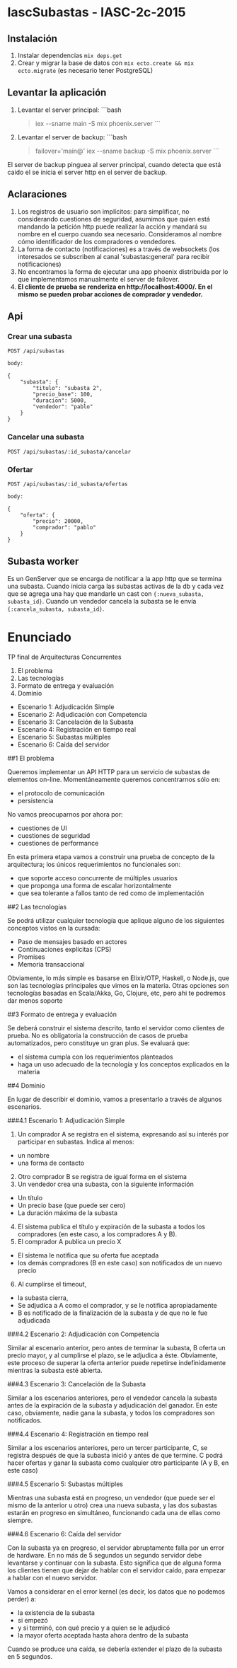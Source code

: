 # IascSubastas - IASC-2c-2015


##  Instalación

  1. Instalar dependencias `mix deps.get`
  2. Crear y migrar la base de datos con `mix ecto.create && mix ecto.migrate` (es necesario tener PostgreSQL)

## Levantar la aplicación

  1. Levantar el server principal:
    ```bash
      > iex --sname main -S mix phoenix.server
    ```

  2. Levantar el server de backup:
    ```bash
      > failover='main@<hostname>' iex --sname backup -S mix phoenix.server
    ```

  El server de backup pinguea al server principal, cuando detecta que está caido el se inicia el server http en el server de backup.

## Aclaraciones

  1. Los registros de usuario son implícitos: para simplificar, no considerando cuestiones de seguridad, asumimos que quien está mandando la petición http puede realizar la acción y mandará su nombre en el cuerpo cuando sea necesario. Consideramos al nombre cómo identificador de los compradores o vendedores.
  2. La forma de contacto (notificaciones) es a través de websockets (los interesados se subscriben al canal 'subastas:general' para recibir notificaciones)
  3. No encontramos la forma de ejecutar una app phoenix distribuida por lo que implementamos manualmente el server de failover.
  4. **El cliente de prueba se renderiza en http://localhost:4000/. En el mismo se pueden probar acciones de comprador y vendedor.**

## Api

### Crear una subasta

```
POST /api/subastas

body:

{
    "subasta": {
        "titulo": "subasta 2",
        "precio_base": 100,
        "duracion": 5000,
        "vendedor": "pablo"
    }
}
```

### Cancelar una subasta

```
POST /api/subastas/:id_subasta/cancelar
```

### Ofertar

```
POST /api/subastas/:id_subasta/ofertas

body:

{
    "oferta": {
        "precio": 20000,
        "comprador": "pablo"
    }
}
```

## Subasta worker

Es un GenServer que se encarga de notificar a la app http que se termina una subasta.
Cuando inicia carga las subastas activas de la db y cada vez que se agrega una hay que mandarle un cast con ```{:nueva_subasta, subasta_id}```.
Cuando un vendedor cancela la subasta se le envía ```{:cancela_subasta, subasta_id}```.

# Enunciado
TP final de Arquitecturas Concurrentes

1. El problema
2. Las tecnologías
3. Formato de entrega y evaluación
4. Dominio
* Escenario 1: Adjudicación Simple
* Escenario 2: Adjudicación con Competencia
* Escenario 3: Cancelación de la Subasta
* Escenario 4: Registración en tiempo real
* Escenario 5: Subastas múltiples
* Escenario 6: Caída del servidor

##1 El problema

Queremos implementar un API HTTP para un servicio de subastas de elementos on-line. Momentáneamente queremos concentrarnos sólo en:
- el protocolo de comunicación
- persistencia

No vamos preocuparnos por ahora por:
- cuestiones de UI
- cuestiones de seguridad
- cuestiones de performance

En esta primera etapa vamos a construir una prueba de concepto de la arquitectura; los únicos requerimientos no funcionales son:
- que soporte acceso concurrente de múltiples usuarios
- que proponga una forma de escalar horizontalmente
- que sea tolerante a fallos tanto de red como de implementación

##2 Las tecnologías

Se podrá utilizar cualquier tecnología que aplique alguno de los siguientes conceptos vistos en la cursada:
- Paso de mensajes basado en actores
- Continuaciones explícitas (CPS)
- Promises
- Memoria transaccional

Obviamente, lo más simple es basarse en Elixir/OTP, Haskell, o Node.js, que son las tecnologías principales que vimos en la materia.
Otras opciones son tecnologías basadas en Scala/Akka, Go, Clojure, etc, pero ahi te podremos dar menos soporte

##3 Formato de entrega y evaluación

Se deberá construir el sistema descrito, tanto el servidor como clientes de prueba. No es obligatoria la construcción de casos de prueba automatizados, pero constituye un gran plus.
Se evaluará que:
- el sistema cumpla con los requerimientos planteados
- haga un uso adecuado de la tecnología y los conceptos explicados en la materia

##4 Dominio

En lugar de describir el dominio, vamos a presentarlo a través de algunos escenarios.

###4.1 Escenario 1: Adjudicación Simple

1. Un comprador A se registra en el sistema,  expresando así su interés por participar en subastas. Indica al menos:
- un nombre
- una forma de contacto
2. Otro comprador B se registra de igual forma en el sistema
3. Un vendedor crea una subasta, con la siguiente información
- Un título
- Un precio base (que puede ser cero)
- La duración máxima de la subasta
4. El sistema publica el título y expiración de la subasta a todos los compradores (en este caso, a los compradores A y B).
5. El comprador A publica un precio X
- El sistema le notifica que su oferta fue aceptada
- los demás compradores (B en este caso) son notificados de un nuevo precio
6. Al cumplirse el timeout,
- la subasta cierra,
- Se adjudica a A como el comprador, y se le notifica apropiadamente
- B es notificado de la finalización de la subasta y de que no le fue adjudicada

###4.2 Escenario 2: Adjudicación con Competencia

Similar al escenario anterior, pero antes de terminar la subasta, B oferta un precio mayor, y al cumplirse el plazo, se le adjudica a éste.
Obviamente, este proceso de superar la oferta anterior puede repetirse indefinidamente mientras la subasta esté abierta.

###4.3 Escenario 3: Cancelación de la Subasta

Similar a los escenarios anteriores, pero el vendedor cancela la subasta antes de la expiración de la subasta y adjudicación del ganador. En este caso, obviamente, nadie gana la subasta, y todos los compradores son notificados.

###4.4 Escenario 4: Registración en tiempo real

Similar a los escenarios anteriores, pero un tercer participante, C, se registra después de que la subasta inició y antes de que termine. C podrá hacer ofertas y ganar la subasta como cualquier otro participante (A y B, en este caso)

###4.5 Escenario 5: Subastas múltiples

Mientras una subasta está en progreso, un vendedor (que puede ser el mismo de la anterior u otro) crea una nueva subasta, y las dos subastas estarán en progreso en simultáneo, funcionando cada una de ellas como siempre.

###4.6 Escenario 6: Caída del servidor

Con la subasta ya en progreso, el servidor abruptamente falla por un error de hardware. En no más de 5 segundos un segundo servidor debe levantarse y continuar con la subasta.
Esto significa que de alguna forma los clientes tienen que dejar de hablar con el servidor caído, para empezar a hablar con el nuevo servidor.

Vamos a considerar en el error kernel (es decir, los datos que no podemos perder) a:
- la existencia de la subasta
- si empezó
- y si terminó, con qué precio y a quien se le adjudicó
- la mayor oferta aceptada hasta ahora dentro de la subasta

Cuando se produce una caída, se debería extender el plazo de la subasta en 5 segundos.
